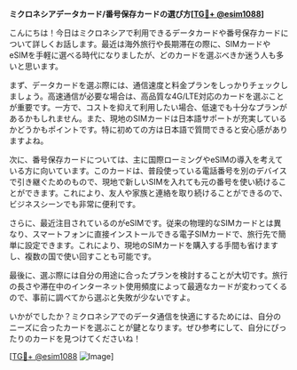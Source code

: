 **ミクロネシアデータカード/番号保存カードの選び方[[TG💪+ @esim1088](https://t.me/s/esim1088)]**

こんにちは！今日はミクロネシアで利用できるデータカードや番号保存カードについて詳しくお話します。最近は海外旅行や長期滞在の際に、SIMカードやeSIMを手軽に選べる時代になりましたが、どのカードを選ぶべきか迷う人も多いと思います。

まず、データカードを選ぶ際には、通信速度と料金プランをしっかりチェックしましょう。高速通信が必要な場合は、高品質な4G/LTE対応のカードを選ぶことが重要です。一方で、コストを抑えて利用したい場合、低速でも十分なプランがあるかもしれません。また、現地のSIMカードは日本語サポートが充実しているかどうかもポイントです。特に初めての方は日本語で質問できると安心感がありますよね。

次に、番号保存カードについては、主に国際ローミングやeSIMの導入を考えている方に向いています。このカードは、普段使っている電話番号を別のデバイスで引き継ぐためのもので、現地で新しいSIMを入れても元の番号を使い続けることができます。これにより、友人や家族と連絡を取り続けることができるので、ビジネスシーンでも非常に便利です。

さらに、最近注目されているのがeSIMです。従来の物理的なSIMカードとは異なり、スマートフォンに直接インストールできる電子SIMカードで、旅行先で簡単に設定できます。これにより、現地のSIMカードを購入する手間も省けますし、複数の国で使い回すことも可能です。

最後に、選ぶ際には自分の用途に合ったプランを検討することが大切です。旅行の長さや滞在中のインターネット使用頻度によって最適なカードが変わってくるので、事前に調べてから選ぶと失敗が少ないですよ。

いかがでしたか？ミクロネシアでのデータ通信を快適にするためには、自分のニーズに合ったカードを選ぶことが鍵となります。ぜひ参考にして、自分にぴったりのカードを見つけてくださいね！

[[TG💪+ @esim1088](https://t.me/s/esim1088) ![Image](https://i.postimg.cc/Y0z9fWf4/image.png)]